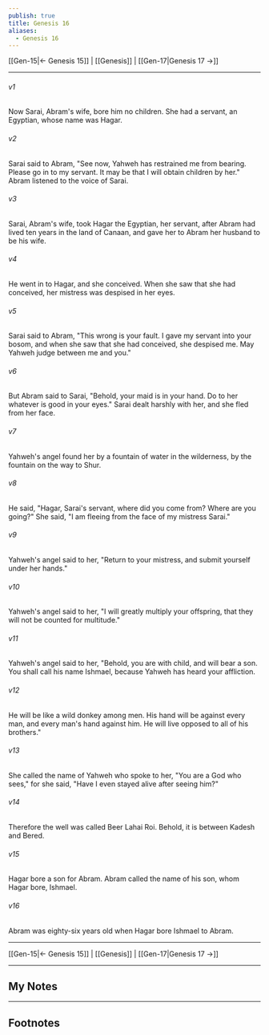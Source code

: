 ```yaml
---
publish: true
title: Genesis 16
aliases:
  - Genesis 16
---
```


[[Gen-15|← Genesis 15]] | [[Genesis]] | [[Gen-17|Genesis 17 →]]
***



###### v1 
Now Sarai, Abram's wife, bore him no children. She had a servant, an Egyptian, whose name was Hagar. 

###### v2 
Sarai said to Abram, "See now, Yahweh has restrained me from bearing. Please go in to my servant. It may be that I will obtain children by her." Abram listened to the voice of Sarai. 

###### v3 
Sarai, Abram's wife, took Hagar the Egyptian, her servant, after Abram had lived ten years in the land of Canaan, and gave her to Abram her husband to be his wife. 

###### v4 
He went in to Hagar, and she conceived. When she saw that she had conceived, her mistress was despised in her eyes. 

###### v5 
Sarai said to Abram, "This wrong is your fault. I gave my servant into your bosom, and when she saw that she had conceived, she despised me. May Yahweh judge between me and you." 

###### v6 
But Abram said to Sarai, "Behold, your maid is in your hand. Do to her whatever is good in your eyes." Sarai dealt harshly with her, and she fled from her face. 

###### v7 
Yahweh's angel found her by a fountain of water in the wilderness, by the fountain on the way to Shur. 

###### v8 
He said, "Hagar, Sarai's servant, where did you come from? Where are you going?" She said, "I am fleeing from the face of my mistress Sarai." 

###### v9 
Yahweh's angel said to her, "Return to your mistress, and submit yourself under her hands." 

###### v10 
Yahweh's angel said to her, "I will greatly multiply your offspring, that they will not be counted for multitude." 

###### v11 
Yahweh's angel said to her, "Behold, you are with child, and will bear a son. You shall call his name Ishmael, because Yahweh has heard your affliction. 

###### v12 
He will be like a wild donkey among men. His hand will be against every man, and every man's hand against him. He will live opposed to all of his brothers." 

###### v13 
She called the name of Yahweh who spoke to her, "You are a God who sees," for she said, "Have I even stayed alive after seeing him?" 

###### v14 
Therefore the well was called Beer Lahai Roi. Behold, it is between Kadesh and Bered. 

###### v15 
Hagar bore a son for Abram. Abram called the name of his son, whom Hagar bore, Ishmael. 

###### v16 
Abram was eighty-six years old when Hagar bore Ishmael to Abram.

***
[[Gen-15|← Genesis 15]] | [[Genesis]] | [[Gen-17|Genesis 17 →]]

---
## My Notes

---
## Footnotes